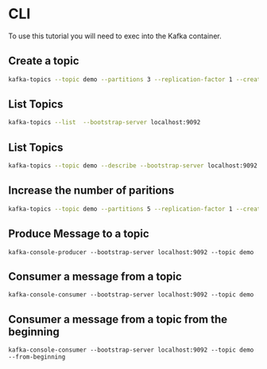 # CLI
To use this tutorial you will need to exec into the Kafka container.

## Create a topic
```sh
kafka-topics --topic demo --partitions 3 --replication-factor 1 --create --bootstrap-server localhost:9092

```

## List Topics
```sh
kafka-topics --list  --bootstrap-server localhost:9092

```

## List Topics
```sh
kafka-topics --topic demo --describe --bootstrap-server localhost:9092

```

## Increase the number of paritions
```sh
kafka-topics --topic demo --partitions 5 --replication-factor 1 --create --bootstrap-server localhost:9092

```

## Produce Message to a topic
```
kafka-console-producer --bootstrap-server localhost:9092 --topic demo

```

## Consumer a message from a topic
```
kafka-console-consumer --bootstrap-server localhost:9092 --topic demo

```


## Consumer a message from a topic from the beginning 
```
kafka-console-consumer --bootstrap-server localhost:9092 --topic demo --from-beginning

```
